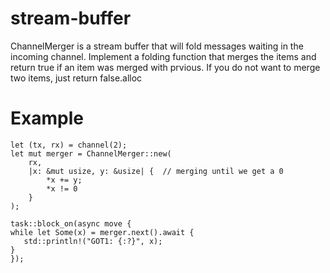 # stream-buffer

ChannelMerger is a stream buffer that will fold messages waiting in 
the incoming channel. Implement a folding function that merges the 
items and return true if an item was merged with prvious. 
If you do not want to merge two items, just return false.alloc

# Example
```
let (tx, rx) = channel(2);
let mut merger = ChannelMerger::new(
    rx,
    |x: &mut usize, y: &usize| {  // merging until we get a 0
        *x += y;
        *x != 0
    }
);

task::block_on(async move {
while let Some(x) = merger.next().await {
   std::println!("GOT1: {:?}", x);
}
});

```
